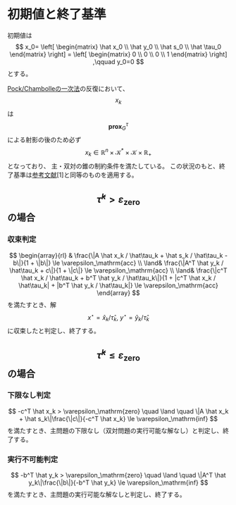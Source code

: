 # 初期値と終了基準

初期値は
$$
    x_0=
    \left[ \begin{matrix}
    \hat x_0 \\ \hat y_0 \\ \hat s_0 \\ \hat \tau_0
    \end{matrix} \right]
    =
    \left[ \begin{matrix}
    0 \\ 0 \\ 0 \\ 1
    \end{matrix} \right]
    ,\qquad
    y_0=0
$$
とする。

[Pock/Chambolleの一次法](./pock_chambolle.md)の反復において、$$x_k$$ は $$\mathbf{prox}^\tau_{G}$$ による射影の後のため必ず
$$x_k \in \mathbb{R}^n \times \mathcal{K}^\ast \times \mathcal{K} \times \mathbb{R}_+$$ となっており、
主・双対の錐の制約条件を満たしている。
この状況のもと、終了基準は[参考文献](./reference.md)[1]と同等のものを適用する。

## $$\hat \tau^k > \varepsilon_\mathrm{zero}$$ の場合

### 収束判定

$$
    \begin{array}{rl}
    & \frac{\|A \hat x_k / \hat\tau_k + \hat s_k / \hat\tau_k - b\|}{1 + \|b\|} \le \varepsilon_\mathrm{acc} \\
    \land& \frac{\|A^T \hat y_k / \hat\tau_k + c\|}{1 + \|c\|} \le \varepsilon_\mathrm{acc} \\
    \land& \frac{\|c^T \hat x_k / \hat\tau_k + b^T \hat y_k / \hat\tau_k\|}{1 + |c^T \hat x_k / \hat\tau_k| + |b^T \hat y_k / \hat\tau_k|} \le \varepsilon_\mathrm{acc}
    \end{array}
$$
を満たすとき、解 $$x^\star=\hat x_k / \hat\tau_k,\ y^\star=\hat y_k / \hat\tau_k$$ に収束したと判定し、終了する。

## $$\hat \tau^k \le \varepsilon_\mathrm{zero}$$ の場合

### 下限なし判定

$$
    -c^T \hat x_k > \varepsilon_\mathrm{zero}
    \quad \land \quad
    \|A \hat x_k + \hat s_k\|\frac{\|c\|}{-c^T \hat x_k} \le \varepsilon_\mathrm{inf}
$$
を満たすとき、主問題の下限なし（双対問題の実行可能な解なし）と判定し、終了する。

### 実行不可能判定

$$
    -b^T \hat y_k > \varepsilon_\mathrm{zero}
    \quad \land \quad
    \|A^T \hat y_k\|\frac{\|b\|}{-b^T \hat y_k} \le \varepsilon_\mathrm{inf}
$$
を満たすとき、主問題の実行可能な解なしと判定し、終了する。
